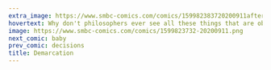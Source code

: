 ```yaml
---
extra_image: https://www.smbc-comics.com/comics/159982383720200911after.png
hovertext: Why don't philosophers ever see all these things that are obvious to children?
image: https://www.smbc-comics.com/comics/1599823732-20200911.png
next_comic: baby
prev_comic: decisions
title: Demarcation
---
```


